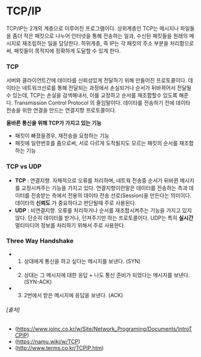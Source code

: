 # TCP/IP
TCP/IP는 2개의 계층으로 이루어진 프로그램이다. 상위계층인 TCP는 메시지나 파일들을 좀더 작은 패킷으로 나누어 인터넷을 통해 전송하는 일과, 수신된 패킷들을 원래의 메시지로 재조립하는 일을 담당한다. 하위계층, 즉 IP는 각 패킷의 주소 부분을 처리함으로써, 패킷들이 목적지에 정확하게 도달할 수 있게 한다.
### TCP  
서버와 클라이언트간에 데이타를 신뢰성있게 전달하기 위해 만들어진 프로토콜이다. 데이타는 네트워크선로를 통해 전달되는 과정에서 손실되거나 순서가 뒤바뀌어서 전달될수 있는데, TCP는 손실을 검색해내서, 이를 교정하고 순서를 재조합할수 있도록 해준다. Transmission Control Protocol 의 줄임말이다. 데이타를 전송하기 전에 데이타전송을 위한 연결을 만드는 연결지향 프로토콜이다.

**올바른 통신을 위해 TCP가 가지고 있는 기능**
- 패킷이 빠졌을경우, 재전송을 요청하는 기능
- 패킷에 일련번호를 줌으로써, 서로 다르게 도착될지도 모르는 패킷의 순서를 재조합하는 기능

### TCP vs UDP
- **TCP** : 연결지향. 자체적으로 오류를 처리하며, 네트웍 전송중 순서가 뒤바뀐 메시지를 교정시켜주는 기능을 가지고 있다. 연결지향이란말은 데이터를 전송하는 측과 데이터를 전송받는 측에서 전용의 데이타 전송 선로(Session)을 만든다는 의미이다. 데이타의 **신뢰도** 가 중요하다고 판단될때 주로 사용된다.
- **UDP** : 비연결지향. 오류를 처리하거나 순서를 재조합시켜주는 기능을 가지고 있지 않다. 단순히 데이터를 받거나, 던져주기만 하는 프로토콜이다. UDP는 특히 **실시간** 멀티미디어 정보를 처리하기 위해서 주로 사용한다.

### Three Way Handshake

- 1) 상대에게 통신을 하고 싶다는 메시지를 보낸다. (SYN)
- 2) 상대는 그 메시지에 대한 응답 + 나도 통신 준비가 되었다는 메시지를 보낸다. (SYN-ACK)
- 3) 2번에서 받은 메시지에 응답을 보낸다. (ACK)





###### [출처]
- (https://www.joinc.co.kr/w/Site/Network_Programing/Documents/IntroTCPIP)
- (https://namu.wiki/w/TCP)
- (http://www.terms.co.kr/TCPIP.htm)
